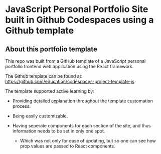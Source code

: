 # JavaScript Personal Portfolio Site built in Github Codespaces using a Github template

## About this portfolio template

This repo was built from a GitHub template of a JavaScript personal portfolio frontend web application using the React framework. 

The Github template can be found at: https://github.com/education/codespaces-project-template-js

The template supported active learning by:

* Providing detailed explanation throughout the template customation process.

* Being easily customizable. 

* Having seperate components for each section of the site, and thus information needs to be set in only one spot. 

  * Which was not only for ease of updating, but so one can see how prop values are passed to React components.
